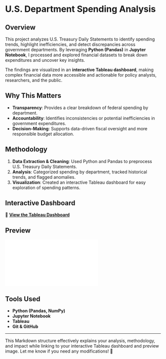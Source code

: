 # U.S. Department Spending Analysis  

## Overview  
This project analyzes U.S. Treasury Daily Statements to identify spending trends, highlight inefficiencies, and detect discrepancies across government departments. By leveraging **Python (Pandas)** in **Jupyter Notebook**, I processed and explored financial datasets to break down expenditures and uncover key insights.  

The findings are visualized in an **interactive Tableau dashboard**, making complex financial data more accessible and actionable for policy analysts, researchers, and the public.  

## Why This Matters  
- **Transparency**: Provides a clear breakdown of federal spending by department.  
- **Accountability**: Identifies inconsistencies or potential inefficiencies in government expenditures.  
- **Decision-Making**: Supports data-driven fiscal oversight and more responsible budget allocation.  

## Methodology  
1. **Data Extraction & Cleaning**: Used Python and Pandas to preprocess U.S. Treasury Daily Statements.  
2. **Analysis**: Categorized spending by department, tracked historical trends, and flagged anomalies.  
3. **Visualization**: Created an interactive Tableau dashboard for easy exploration of spending patterns.  

## Interactive Dashboard  
🔗 **[View the Tableau Dashboard](https://public.tableau.com/views/USDepartmentSpendingAnalysis/Dashboard1?:language=en-US&:sid=&:redirect=auth&:display_count=n&:origin=viz_share_link)**  

## Preview  
![Dashboard Preview](Dashboard.pdf)  

## Tools Used  
- **Python (Pandas, NumPy)**
- **Jupyter Notebook**
- **Tableau**
- **Git & GitHub**  

---

This Markdown structure effectively explains your analysis, methodology, and impact while linking to your interactive Tableau dashboard and preview image. Let me know if you need any modifications! 🚀
